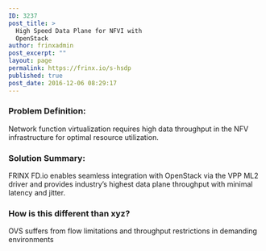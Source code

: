 ```yaml
---
ID: 3237
post_title: >
  High Speed Data Plane for NFVI with
  OpenStack
author: frinxadmin
post_excerpt: ""
layout: page
permalink: https://frinx.io/s-hsdp
published: true
post_date: 2016-12-06 08:29:17
---
```

### Problem Definition:

Network function virtualization requires high data throughput in the NFV infrastructure for optimal resource utilization.

### Solution Summary:

FRINX FD.io enables seamless integration with OpenStack via the VPP ML2 driver and provides industry’s highest data plane throughput with minimal latency and jitter.

### How is this different than xyz?

OVS suffers from flow limitations and throughput restrictions in demanding environments